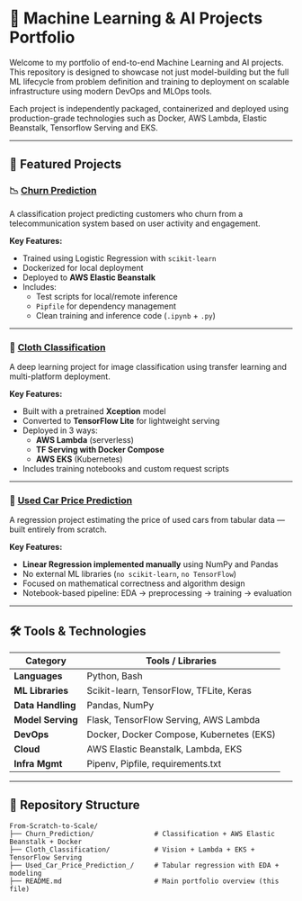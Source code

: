 # 🧠 Machine Learning & AI Projects Portfolio

Welcome to my portfolio of end-to-end Machine Learning and AI projects. This repository is designed to showcase not just model-building but the full ML lifecycle from problem definition and training to deployment on scalable infrastructure using modern DevOps and MLOps tools.

Each project is independently packaged, containerized and deployed using production-grade technologies such as Docker, AWS Lambda, Elastic Beanstalk, Tensorflow Serving and EKS.

---

## 🚀 Featured Projects

### 📉 [Churn Prediction](./Churn_Prediction)
A classification project predicting customers who churn from a telecommunication system based on user activity and engagement.

**Key Features:**
- Trained using Logistic Regression with `scikit-learn`
- Dockerized for local deployment
- Deployed to **AWS Elastic Beanstalk**
- Includes:
  - Test scripts for local/remote inference
  - `Pipfile` for dependency management
  - Clean training and inference code (`.ipynb` + `.py`)

---

### 👕 [Cloth Classification](./Cloth_Classification)
A deep learning project for image classification using transfer learning and multi-platform deployment.

**Key Features:**
- Built with a pretrained **Xception** model
- Converted to **TensorFlow Lite** for lightweight serving
- Deployed in 3 ways:
  - **AWS Lambda** (serverless)
  - **TF Serving with Docker Compose**
  - **AWS EKS** (Kubernetes)
- Includes training notebooks and custom request scripts

---

### 🚗 [Used Car Price Prediction](./Used_Car_Price_Prediction_no_functions)
A regression project estimating the price of used cars from tabular data — built entirely from scratch.

**Key Features:**
- **Linear Regression implemented manually** using NumPy and Pandas
- No external ML libraries (`no scikit-learn`, `no TensorFlow`)
- Focused on mathematical correctness and algorithm design
- Notebook-based pipeline: EDA → preprocessing → training → evaluation

---

## 🛠 Tools & Technologies

| Category           | Tools / Libraries                            |
|--------------------|-----------------------------------------------|
| **Languages**       | Python, Bash                                 |
| **ML Libraries**    | Scikit-learn, TensorFlow, TFLite, Keras       |
| **Data Handling**   | Pandas, NumPy                                |
| **Model Serving**   | Flask, TensorFlow Serving, AWS Lambda        |
| **DevOps**          | Docker, Docker Compose, Kubernetes (EKS)     |
| **Cloud**           | AWS Elastic Beanstalk, Lambda, EKS           |
| **Infra Mgmt**      | Pipenv, Pipfile, requirements.txt            |

---

## 🧩 Repository Structure

```plaintext
From-Scratch-to-Scale/
├── Churn_Prediction/               # Classification + AWS Elastic Beanstalk + Docker
├── Cloth_Classification/           # Vision + Lambda + EKS + TensorFlow Serving
├── Used_Car_Price_Prediction_/     # Tabular regression with EDA + modeling
├── README.md                       # Main portfolio overview (this file)
